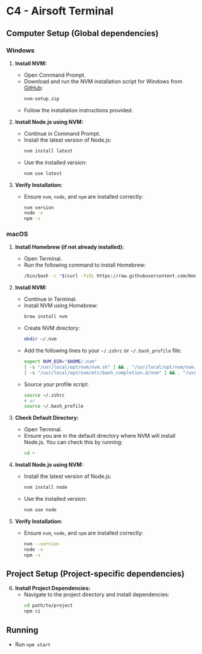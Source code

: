 # C4 - Airsoft Terminal

## Computer Setup (Global dependencies)

### Windows

1. **Install NVM:**

   - Open Command Prompt.
   - Download and run the NVM installation script for Windows from [GitHub](https://github.com/coreybutler/nvm-windows/releases):
     ```sh
     nvm-setup.zip
     ```
   - Follow the installation instructions provided.

2. **Install Node.js using NVM:**

   - Continue in Command Prompt.
   - Install the latest version of Node.js:
     ```sh
     nvm install latest
     ```
   - Use the installed version:
     ```sh
     nvm use latest
     ```

3. **Verify Installation:**
   - Ensure `nvm`, `node`, and `npm` are installed correctly:
     ```sh
     nvm version
     node -v
     npm -v
     ```

### macOS

1. **Install Homebrew (if not already installed):**

   - Open Terminal.
   - Run the following command to install Homebrew:
     ```sh
     /bin/bash -c "$(curl -fsSL https://raw.githubusercontent.com/Homebrew/install/HEAD/install.sh)"
     ```

2. **Install NVM:**

   - Continue in Terminal.
   - Install NVM using Homebrew:
     ```sh
     brew install nvm
     ```
   - Create NVM directory:
     ```sh
     mkdir ~/.nvm
     ```
   - Add the following lines to your `~/.zshrc` or `~/.bash_profile` file:
     ```sh
     export NVM_DIR="$HOME/.nvm"
     [ -s "/usr/local/opt/nvm/nvm.sh" ] && . "/usr/local/opt/nvm/nvm.sh"
     [ -s "/usr/local/opt/nvm/etc/bash_completion.d/nvm" ] && . "/usr/local/opt/nvm/etc/bash_completion.d/nvm"
     ```
   - Source your profile script:
     ```sh
     source ~/.zshrc
     # or
     source ~/.bash_profile
     ```

3. **Check Default Directory:**

   - Open Terminal.
   - Ensure you are in the default directory where NVM will install Node.js. You can check this by running:
     ```sh
     cd ~
     ```

4. **Install Node.js using NVM:**

   - Install the latest version of Node.js:
     ```sh
     nvm install node
     ```
   - Use the installed version:
     ```sh
     nvm use node
     ```

5. **Verify Installation:**
   - Ensure `nvm`, `node`, and `npm` are installed correctly:
     ```sh
     nvm --version
     node -v
     npm -v
     ```

## Project Setup (Project-specific dependencies)

6. **Install Project Dependencies:**
   - Navigate to the project directory and install dependencies:
     ```sh
     cd path/to/project
     npm ci
     ```

## Running

- Run `npm start`
